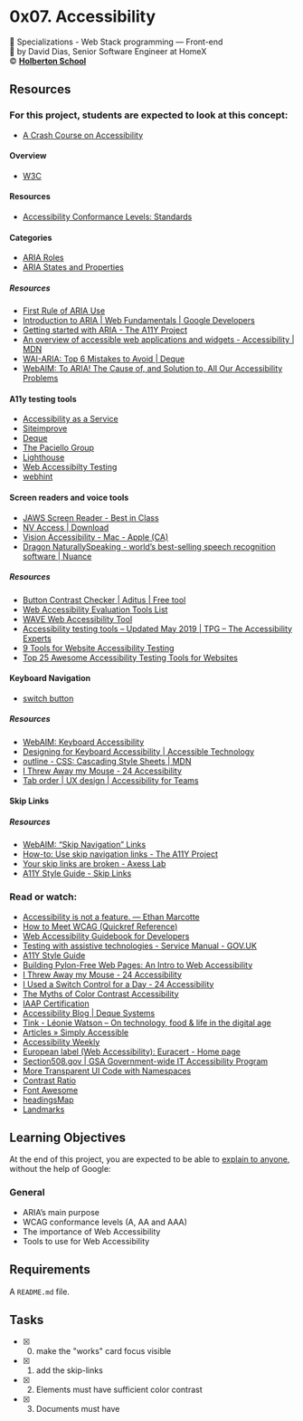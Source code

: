 # 0x07. Accessibility
:open_file_folder: Specializations - Web Stack programming ― Front-end  
:bust_in_silhouette: by David Dias, Senior Software Engineer at HomeX  
:copyright: **[Holberton School](https://www.holbertonschool.com/)**

## Resources
### For this project, students are expected to look at this concept:
* [A Crash Course on Accessibility](https://intranet.hbtn.io/concepts/186)
#### Overview
  - [W3C](https://www.w3.org/)
#### Resources
  - [Accessibility Conformance Levels: Standards](https://www.levelaccess.com/accessibility-conformance-levels-standards/)
#### Categories
  - [ARIA Roles](https://www.w3.org/TR/wai-aria/#roles_categorization)
  - [ARIA States and Properties](https://www.w3.org/TR/wai-aria/#states_and_properties)
##### Resources
  - [First Rule of ARIA Use](https://www.w3.org/TR/using-aria/#rule1)
  - [Introduction to ARIA | Web Fundamentals | Google Developers](https://developers.google.com/web/fundamentals/accessibility/semantics-aria)
  - [Getting started with ARIA - The A11Y Project](https://www.a11yproject.com/posts/2014-05-15-getting-started-aria/)
  - [An overview of accessible web applications and widgets - Accessibility | MDN](https://developer.mozilla.org/en-US/docs/Web/Accessibility/An_overview_of_accessible_web_applications_and_widgets)
  - [WAI-ARIA: Top 6 Mistakes to Avoid | Deque](https://www.deque.com/blog/wai-aria-top-6-mistakes-to-avoid/)
  - [WebAIM: To ARIA! The Cause of, and Solution to, All Our Accessibility Problems](https://webaim.org/blog/aria-cause-solution/)
#### A11y testing tools
  - [Accessibility as a Service](https://tenon.io/)
  - [Siteimprove](https://siteimprove.com/)
  - [Deque](https://www.deque.com/)
  - [The Paciello Group](https://www.paciellogroup.com/)
  - [Lighthouse](https://developers.google.com/web/tools/lighthouse)
  - [Web Accessibilty Testing](https://chrome.google.com/webstore/detail/axe-web-accessibility-tes/lhdoppojpmngadmnindnejefpokejbdd)
  - [webhint](https://webhint.io/)
#### Screen readers and voice tools
  - [JAWS Screen Reader - Best in Class](https://www.freedomscientific.com/Products/software/JAWS/)
  - [NV Access | Download](https://www.nvaccess.org/download/)
  - [Vision Accessibility - Mac - Apple (CA)](https://www.apple.com/ca/accessibility/mac/vision/)
  - [Dragon NaturallySpeaking - world’s best-selling speech recognition software | Nuance](https://www.nuance.com/dragon.html)
##### Resources
  - [Button Contrast Checker | Aditus | Free tool](https://www.aditus.io/button-contrast-checker/)
  - [Web Accessibility Evaluation Tools List](https://www.w3.org/WAI/ER/tools/)
  - [WAVE Web Accessibility Tool](https://wave.webaim.org/)
  - [Accessibility testing tools – Updated May 2019 | TPG – The Accessibility Experts](https://developer.paciellogroup.com/blog/2019/02/accessibility-testing-tools-we-use/)
  - [9 Tools for Website Accessibility Testing](https://www.shopify.ca/partners/blog/website-accessibility-testing)
  - [Top 25 Awesome Accessibility Testing Tools for Websites](https://dynomapper.com/blog/27-accessibility-testing/246-top-25-awesome-accessibility-testing-tools-for-websites)
#### Keyboard Navigation
  - [switch button](https://www.24a11y.com/2018/i-used-a-switch-control-for-a-day/)
##### Resources
  - [WebAIM: Keyboard Accessibility](https://webaim.org/techniques/keyboard/)
  - [Designing for Keyboard Accessibility | Accessible Technology](https://www.washington.edu/accessibility/checklist/keyboard/)
  - [outline - CSS: Cascading Style Sheets | MDN](https://developer.mozilla.org/en-US/docs/Web/CSS/outline)
  - [I Threw Away my Mouse - 24 Accessibility](https://www.24a11y.com/2018/i-threw-away-my-mouse/)
  - [Tab order | UX design | Accessibility for Teams](https://accessibility.digital.gov/ux/tab-order/)
#### Skip Links
##### Resources
  - [WebAIM: “Skip Navigation” Links](https://webaim.org/techniques/skipnav/)
  - [How-to: Use skip navigation links - The A11Y Project](https://www.a11yproject.com/posts/skip-nav-links/)
  - [Your skip links are broken - Axess Lab](https://axesslab.com/skip-links/)
  - [A11Y Style Guide - Skip Links](https://a11y-style-guide.com/style-guide/section-general.html#kssref-general-skip-links)

### Read or watch:
* [Accessibility is not a feature. — Ethan Marcotte](https://ethanmarcotte.com/wrote/accessibility-is-not-a-feature/)
* [How to Meet WCAG (Quickref Reference)](https://www.w3.org/WAI/WCAG21/quickref/?versions=2.0)
* [Web Accessibility Guidebook for Developers](https://www.telerik.com/blogs/web-accessibility-guidebook-for-developers?fbclid=IwAR3v8sqaMyuAYfa14dZJpDKqJd-v8qKfaKeEvZJRKTcRIOabNnYGPo4rA7U)
* [Testing with assistive technologies - Service Manual - GOV.UK](https://www.gov.uk/service-manual/technology/testing-with-assistive-technologies)
* [A11Y Style Guide](https://a11y-style-guide.com/style-guide/)
* [Building Pylon-Free Web Pages: An Intro to Web Accessibility](https://engineering.vena.io/2018/10/12/building-pylon-free-web-pages-an-intro-to-web-accessibility/)
* [I Threw Away my Mouse - 24 Accessibility](https://www.24a11y.com/2018/i-threw-away-my-mouse/)
* [I Used a Switch Control for a Day - 24 Accessibility](https://www.24a11y.com/2018/i-used-a-switch-control-for-a-day/)
* [The Myths of Color Contrast Accessibility](https://uxmovement.com/buttons/the-myths-of-color-contrast-accessibility/)
* [IAAP Certification](https://www.accessibilityassociation.org/certification)
* [Accessibility Blog | Deque Systems](https://www.deque.com/blog/)
* [Tink - Léonie Watson – On technology, food & life in the digital age](https://tink.uk/)
* [Articles » Simply Accessible](http://simplyaccessible.com/articles/)
* [Accessibility Weekly](https://a11yweekly.com/)
* [European label (Web Accessibility): Euracert - Home page](http://www.euracert.org/en/)
* [Section508.gov | GSA Government-wide IT Accessibility Program](https://www.section508.gov/)
* [More Transparent UI Code with Namespaces](https://csswizardry.com/2015/03/more-transparent-ui-code-with-namespaces/)
* [Contrast Ratio](https://developers.google.com/web/tools/chrome-devtools/accessibility/reference)
* [Font Awesome](https://fontawesome.com/)
* [headingsMap](https://chrome.google.com/webstore/detail/headingsmap/flbjommegcjonpdmenkdiocclhjacmbi?hl=en)
* [Landmarks](http://matatk.agrip.org.uk/landmarks/)

## Learning Objectives
At the end of this project, you are expected to be able to [explain to anyone](https://fs.blog/2012/04/feynman-technique/), without the help of Google:
### General
* ARIA’s main purpose
* WCAG conformance levels (A, AA and AAA)
* The importance of Web Accessibility
* Tools to use for Web Accessibility

## Requirements
A ```README.md``` file.

## Tasks
* [x] 0. make the "works" card focus visible
* [x] 1. add the skip-links
* [x] 2. Elements must have sufficient color contrast
* [x] 3. Documents must have <title> element to aid in navigation
* [x] 4. <html> element must have a lang attribute
* [x] 5. Images must have alternate text
* [x] 6. Form elements must have labels
* [x] 7. Links must have discernible text
* [x] 8. Zooming and scaling must not be disabled
* [x] 9. Heading levels should only increase by one and all page content must be conxained by landmarks
* [x] 10. Document must have one main landmark
* [x] 11. More than 2 elements become list

## Software engineer
Javier Andrés Garzón Patarroyo  
:octocat: [GitHub](https://github.com/javierandresgp/)